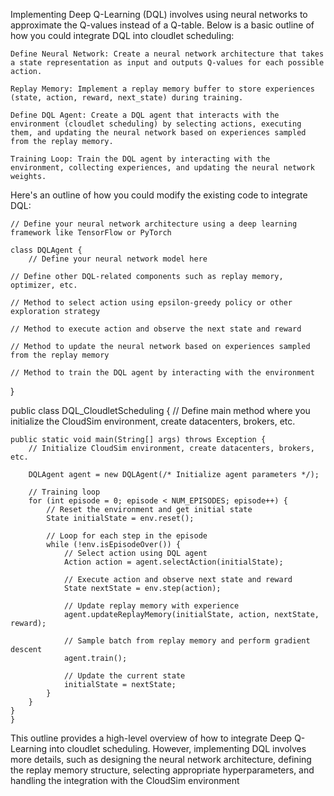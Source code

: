Implementing Deep Q-Learning (DQL) involves using neural networks to approximate the Q-values instead of a Q-table. Below is a basic outline of how you could integrate DQL into cloudlet scheduling:

    Define Neural Network: Create a neural network architecture that takes a state representation as input and outputs Q-values for each possible action.

    Replay Memory: Implement a replay memory buffer to store experiences (state, action, reward, next_state) during training.

    Define DQL Agent: Create a DQL agent that interacts with the environment (cloudlet scheduling) by selecting actions, executing them, and updating the neural network based on experiences sampled from the replay memory.

    Training Loop: Train the DQL agent by interacting with the environment, collecting experiences, and updating the neural network weights.

Here's an outline of how you could modify the existing code to integrate DQL:


    // Define your neural network architecture using a deep learning framework like TensorFlow or PyTorch
    
    class DQLAgent {
        // Define your neural network model here
        
    // Define other DQL-related components such as replay memory, optimizer, etc.

    // Method to select action using epsilon-greedy policy or other exploration strategy

    // Method to execute action and observe the next state and reward

    // Method to update the neural network based on experiences sampled from the replay memory

    // Method to train the DQL agent by interacting with the environment
}

public class DQL_CloudletScheduling {
    // Define main method where you initialize the CloudSim environment, create datacenters, brokers, etc.

    public static void main(String[] args) throws Exception {
        // Initialize CloudSim environment, create datacenters, brokers, etc.

        DQLAgent agent = new DQLAgent(/* Initialize agent parameters */);

        // Training loop
        for (int episode = 0; episode < NUM_EPISODES; episode++) {
            // Reset the environment and get initial state
            State initialState = env.reset();

            // Loop for each step in the episode
            while (!env.isEpisodeOver()) {
                // Select action using DQL agent
                Action action = agent.selectAction(initialState);

                // Execute action and observe next state and reward
                State nextState = env.step(action);

                // Update replay memory with experience
                agent.updateReplayMemory(initialState, action, nextState, reward);

                // Sample batch from replay memory and perform gradient descent
                agent.train();

                // Update the current state
                initialState = nextState;
            }
        }
    }
    }

This outline provides a high-level overview of how to integrate Deep Q-Learning into cloudlet scheduling. However, implementing DQL involves more details, such as designing the neural network architecture, defining the replay memory structure, selecting appropriate hyperparameters, and handling the integration with the CloudSim environment
